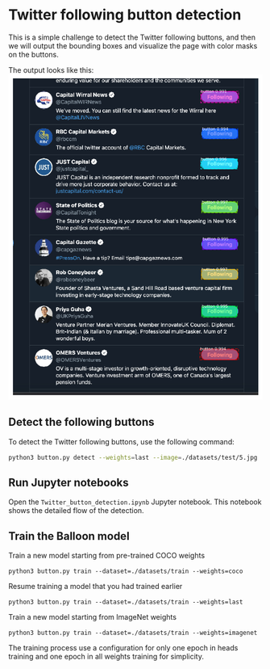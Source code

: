 # Twitter following button detection

This is a simple challenge to detect the Twitter following buttons, and then we will output the bounding boxes and visualize the page with color masks on the buttons.

The output looks like this:
![Twitter following button](https://github.com/jjz369/Mask_RCNN/blob/master/Twitter_button/images/5_detected.png)

## Detect the following buttons

To detect the Twitter following buttons, use the following command:

```bash
python3 button.py detect --weights=last --image=./datasets/test/5.jpg
```

## Run Jupyter notebooks
Open the `Twitter_button_detection.ipynb` Jupyter notebook. This notebook shows the detailed flow of the detection.
 
## Train the Balloon model

Train a new model starting from pre-trained COCO weights
```
python3 button.py train --dataset=./datasets/train --weights=coco
```

Resume training a model that you had trained earlier
```
python3 button.py train --dataset=./datasets/train --weights=last
```

Train a new model starting from ImageNet weights
```
python3 button.py train --dataset=./datasets/train --weights=imagenet
```

The training process use a configuration for only one epoch in heads training and one epoch in all weights training for simplicity. 
